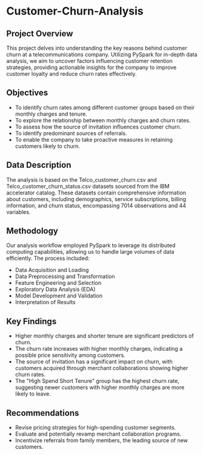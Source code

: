 # Customer-Churn-Analysis

## Project Overview
This project delves into understanding the key reasons behind customer churn at a telecommunications company. Utilizing PySpark for in-depth data analysis, we aim to uncover factors influencing customer retention strategies, providing actionable insights for the company to improve customer loyalty and reduce churn rates effectively.

## Objectives
* To identify churn rates among different customer groups based on their monthly charges and tenure.
* To explore the relationship between monthly charges and churn rates.
* To assess how the source of invitation influences customer churn.
* To identify predominant sources of referrals.
* To enable the company to take proactive measures in retaining customers likely to churn.

## Data Description
The analysis is based on the Telco_customer_churn.csv and Telco_customer_churn_status.csv datasets sourced from the IBM accelerator catalog. These datasets contain comprehensive information about customers, including demographics, service subscriptions, billing information, and churn status, encompassing 7014 observations and 44 variables.

## Methodology
Our analysis workflow employed PySpark to leverage its distributed computing capabilities, allowing us to handle large volumes of data efficiently. The process included:

* Data Acquisition and Loading
* Data Preprocessing and Transformation
* Feature Engineering and Selection
* Exploratory Data Analysis (EDA)
* Model Development and Validation
* Interpretation of Results

## Key Findings
* Higher monthly charges and shorter tenure are significant predictors of churn.
* The churn rate increases with higher monthly charges, indicating a possible price sensitivity among customers.
* The source of invitation has a significant impact on churn, with customers acquired through merchant collaborations showing higher churn rates.
* The "High Spend Short Tenure" group has the highest churn rate, suggesting newer customers with higher monthly charges are more likely to leave.

## Recommendations
* Revise pricing strategies for high-spending customer segments.
* Evaluate and potentially revamp merchant collaboration programs.
* Incentivize referrals from family members, the leading source of new customers.
